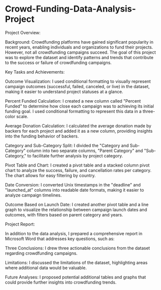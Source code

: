 # Crowd-Funding-Data-Analysis-Project

Project Overview:

Background:
Crowdfunding platforms have gained significant popularity in recent years, enabling individuals and organizations to fund their projects. However, not all crowdfunding campaigns succeed. The goal of this project was to explore the dataset and identify patterns and trends that contribute to the success or failure of crowdfunding campaigns.

Key Tasks and Achievements:

Outcome Visualization: I used conditional formatting to visually represent campaign outcomes (successful, failed, canceled, or live) in the dataset, making it easier to understand project statuses at a glance.

Percent Funded Calculation: I created a new column called "Percent Funded" to determine how close each campaign was to achieving its initial funding goal. I used conditional formatting to represent this data in a three-color scale.

Average Donation Calculation: I calculated the average donation made by backers for each project and added it as a new column, providing insights into the funding behavior of backers.

Category and Sub-Category Split: I divided the "Category and Sub-Category" column into two separate columns, "Parent Category" and "Sub-Category," to facilitate further analysis by project category.

Pivot Table and Chart: I created a pivot table and a stacked column pivot chart to analyze the success, failure, and cancellation rates per category. The chart allows for easy filtering by country.

Date Conversion: I converted Unix timestamps in the "deadline" and "launched_at" columns into readable date formats, making it easier to analyze campaign timelines.

Outcome Based on Launch Date: I created another pivot table and a line graph to visualize the relationship between campaign launch dates and outcomes, with filters based on parent category and years.

Project Report:

In addition to the data analysis, I prepared a comprehensive report in Microsoft Word that addresses key questions, such as:

Three Conclusions: I drew three actionable conclusions from the dataset regarding crowdfunding campaigns.

Limitations: I discussed the limitations of the dataset, highlighting areas where additional data would be valuable.

Future Analyses: I proposed potential additional tables and graphs that could provide further insights into crowdfunding trends.
